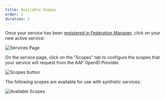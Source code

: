 ```yaml
---
title: Available Scopes
order: 3
duration: 1
---
```


Once your service has been [registered in Federation Manager](http://127.0.0.1:4000/find-your-registered-services/01-overview), click on your new active service:

![Services Page](/assets/images/connect-a-synthetic-oidc-service/synthetic-oidc-service.png)

On the service page, click on the "Scopes" tab to configure the scopes that your service will request from the AAF OpenID Provider.

![Scopes button](/assets/images/connect-a-synthetic-oidc-service/scopes-button.png)

The following scopes are available for use with synthetic services:

![Available Scopes](/assets/images/connect-a-synthetic-oidc-service/available-scopes.png)
